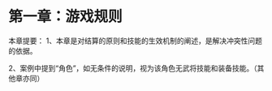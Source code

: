 # 第一章：游戏规则

本章提要：
1、本章是对结算的原则和技能的生效机制的阐述，是解决冲突性问题的依据。

2、案例中提到“角色”，如无条件的说明，视为该角色无武将技能和装备技能。（其他章亦同）

